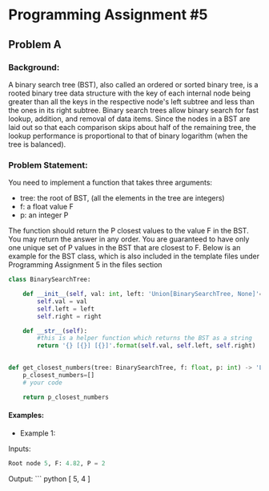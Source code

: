 # Programming Assignment #5

## Problem A

### Background:
A binary search tree (BST), also called an ordered or sorted binary tree, is a rooted binary tree data structure with the key of each internal node being greater than all the keys in the respective node's left subtree and less than the ones in its right subtree. Binary search trees allow binary search for fast lookup, addition, and removal of data items. Since the nodes in a BST are laid out so that each comparison skips about half of the remaining tree, the lookup performance is proportional to that of binary logarithm (when the tree is balanced).

### Problem Statement:
You need to implement a function that takes three arguments: 

* tree: the root of BST,  (all the elements in the tree are integers)
* f: a float value F
* p: an integer P

The function should return the P closest values to the value F in the BST. You may return the answer in any order. You are guaranteed to have only one unique set of P values in the BST that are closest to F. Below is an example for the BST class, which is also included in the template files under Programming Assignment 5 in the files section

```python
class BinarySearchTree:

    def __init__(self, val: int, left: 'Union[BinarySearchTree, None]'=None, right: 'Union[BinarySearchTree, None]'=None) -> None:
        self.val = val
        self.left = left
        self.right = right

    def __str__(self):
        #this is a helper function which returns the BST as a string
        return '{} [{}] [{}]'.format(self.val, self.left, self.right)

  
def get_closest_numbers(tree: BinarySearchTree, f: float, p: int) -> 'List[int]':
    p_closest_numbers=[]
    # your code

    return p_closest_numbers
```
 #### Examples:
 * Example 1:
 
Inputs: 
```python 
Root node 5, F: 4.82, P = 2 
```

Output: ```
python [ 5, 4 ]
```
